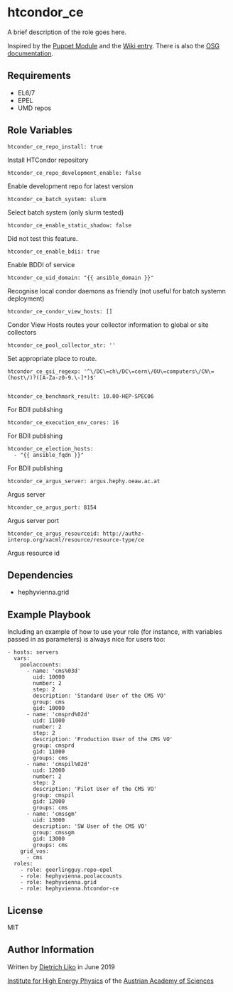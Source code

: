 # htcondor_ce

A brief description of the role goes here.

Inspired by the [Puppet Module](https://github.com/cernops/puppet-htcondor_ce)
and the [Wiki entry](https://wiki.infn.it/progetti/htcondor-tf/htcondor-ce_setup).
There is also the [OSG documentation](https://bbockelm.github.io/docs/compute-element/htcondor-ce-overview).

## Requirements

*   EL6/7
*   EPEL
*   UMD repos

## Role Variables

    htcondor_ce_repo_install: true

Install HTCondor repository

    htcondor_ce_repo_development_enable: false

Enable development repo for latest version

    htcondor_ce_batch_system: slurm

Select batch system (only slurm tested)

    htcondor_ce_enable_static_shadow: false

Did not test this feature.

    htcondor_ce_enable_bdii: true

Enable BDDI of service

    htcondor_ce_uid_domain: "{{ ansible_domain }}"

Recognise local condor daemons as friendly (not useful for batch systemn deployment)

    htcondor_ce_condor_view_hosts: []

Condor View Hosts routes your collector information to global or site collectors

    htcondor_ce_pool_collector_str: ''

Set appropriate place to route.

    htcondor_ce_gsi_regexp: '^\/DC\=ch\/DC\=cern\/OU\=computers\/CN\=(host\/)?([A-Za-z0-9.\-]*)$'


    htcondor_ce_benchmark_result: 10.00-HEP-SPEC06

For BDII publishing

    htcondor_ce_execution_env_cores: 16

For BDII publishing

    htcondor_ce_election_hosts:
      - "{{ ansible_fqdn }}"

For BDII publishing

    htcondor_ce_argus_server: argus.hephy.oeaw.ac.at

Argus server

    htcondor_ce_argus_port: 8154

Argus server port

    htcondor_ce_argus_resourceid: http://authz-interop.org/xacml/resource/resource-type/ce

Argus resource id

## Dependencies

-   hephyvienna.grid

## Example Playbook

Including an example of how to use your role (for instance, with variables
passed in as parameters) is always nice for users too:

    - hosts: servers
      vars:
        poolaccounts:
          - name: 'cms%03d'
            uid: 10000
            number: 2
            step: 2
            description: 'Standard User of the CMS VO'
            group: cms
            gid: 10000
          - name: 'cmsprd%02d'
            uid: 11000
            number: 2
            step: 2
            description: 'Production User of the CMS VO'
            group: cmsprd
            gid: 11000
            groups: cms
          - name: 'cmspil%02d'
            uid: 12000
            number: 2
            step: 2
            description: 'Pilot User of the CMS VO'
            group: cmspil
            gid: 12000
            groups: cms
          - name: 'cmssgm'
            uid: 13000
            description: 'SW User of the CMS VO'
            group: cmssgm
            gid: 13000
            groups: cms
        grid_vos:
          - cms
      roles:
        - role: geerlingguy.repo-epel
        - role: hephyvienna.poolaccounts
        - role: hephyvienna.grid
        - role: hephyvienna.htcondor-ce


## License

MIT

## Author Information

Written by [Dietrich Liko](http://hephy.at/dliko) in June 2019

[Institute for High Energy Physics](http://www.hephy.at) of the
[Austrian Academy of Sciences](http://www.oeaw.ac.at)
